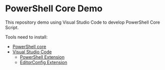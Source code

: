# PowerShell Core Demo

This repository demo using Visual Studio Code to develop PowerShell Core Script.

Tools need to install:

* [PowerShell core](https://github.com/powershell/powershell)
* [Visual Studio Code](https://code.visualstudio.com/)
  * [PowerShell Extension](https://marketplace.visualstudio.com/items?itemName=ms-vscode.PowerShell)
  * [EditorConfig Extension](https://marketplace.visualstudio.com/items?itemName=EditorConfig.EditorConfig)